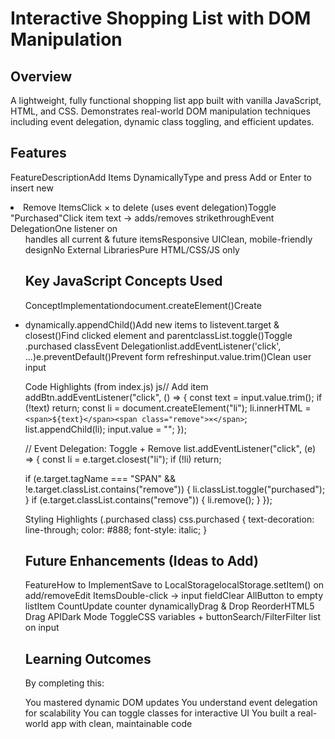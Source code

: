 # Interactive Shopping List with DOM Manipulation

## Overview
A lightweight, fully functional shopping list app built with vanilla JavaScript, HTML, and CSS. Demonstrates real-world DOM manipulation techniques including event delegation, dynamic class toggling, and efficient updates.
## Features
FeatureDescriptionAdd Items DynamicallyType and press Add or Enter to insert new <li>Remove ItemsClick × to delete (uses event delegation)Toggle "Purchased"Click item text → adds/removes strikethroughEvent DelegationOne listener on <ul> handles all current & future itemsResponsive UIClean, mobile-friendly designNo External LibrariesPure HTML/CSS/JS only

## Key JavaScript Concepts Used

ConceptImplementationdocument.createElement()Create <li> dynamically.appendChild()Add new items to listevent.target & closest()Find clicked element and parentclassList.toggle()Toggle .purchased classEvent Delegationlist.addEventListener('click', ...)e.preventDefault()Prevent form refreshinput.value.trim()Clean user input

Code Highlights (from index.js)
js// Add item
addBtn.addEventListener("click", () => {
  const text = input.value.trim();
  if (!text) return;
  const li = document.createElement("li");
  li.innerHTML = `<span>${text}</span><span class="remove">×</span>`;
  list.appendChild(li);
  input.value = "";
});

// Event Delegation: Toggle + Remove
list.addEventListener("click", (e) => {
  const li = e.target.closest("li");
  if (!li) return;

  if (e.target.tagName === "SPAN" && !e.target.classList.contains("remove")) {
    li.classList.toggle("purchased");
  }
  if (e.target.classList.contains("remove")) {
    li.remove();
  }
});

Styling Highlights (.purchased class)
css.purchased {
  text-decoration: line-through;
  color: #888;
  font-style: italic;
}

## Future Enhancements (Ideas to Add)

FeatureHow to ImplementSave to LocalStoragelocalStorage.setItem() on add/removeEdit ItemsDouble-click → input fieldClear AllButton to empty listItem CountUpdate counter dynamicallyDrag & Drop ReorderHTML5 Drag APIDark Mode ToggleCSS variables + buttonSearch/FilterFilter list on input

## Learning Outcomes
By completing this:

You mastered dynamic DOM updates
You understand event delegation for scalability
You can toggle classes for interactive UI
You built a real-world app with clean, maintainable code
